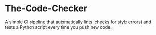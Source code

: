 # The-Code-Checker
A simple CI pipeline that automatically lints (checks for style errors) and tests a Python script every time you push new code.
